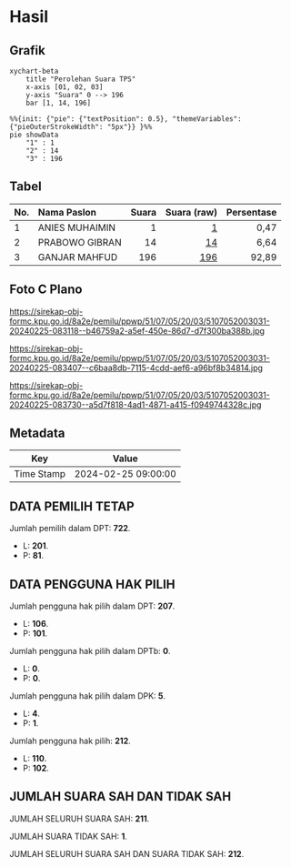 # Hasil

## Grafik

```mermaid
xychart-beta
    title "Perolehan Suara TPS"
    x-axis [01, 02, 03]
    y-axis "Suara" 0 --> 196
    bar [1, 14, 196]
```

```mermaid
%%{init: {"pie": {"textPosition": 0.5}, "themeVariables": {"pieOuterStrokeWidth": "5px"}} }%%
pie showData
    "1" : 1
    "2" : 14
    "3" : 196
```

## Tabel

| No. | Nama Paslon    | Suara | Suara (raw) | Persentase |
|:--- |:-------------- | -----:| -----------:| ----------:|
| 1   | ANIES MUHAIMIN | 1     | [1][p-1]    | 0,47       |
| 2   | PRABOWO GIBRAN | 14    | [14][p-2]   | 6,64       |
| 3   | GANJAR MAHFUD  | 196   | [196][p-3]  | 92,89      |


[p-1]: https://github.com/gigit-pemilu/pemilu-2024-51-bali/blob/main/pilpres/hitung-suara/sub/51-bali/sub/07-karangasem/sub/05-abang/sub/2003-bunutan/sub/031-tps/sub/paslon-1.txt
[p-2]: https://github.com/gigit-pemilu/pemilu-2024-51-bali/blob/main/pilpres/hitung-suara/sub/51-bali/sub/07-karangasem/sub/05-abang/sub/2003-bunutan/sub/031-tps/sub/paslon-2.txt
[p-3]: https://github.com/gigit-pemilu/pemilu-2024-51-bali/blob/main/pilpres/hitung-suara/sub/51-bali/sub/07-karangasem/sub/05-abang/sub/2003-bunutan/sub/031-tps/sub/paslon-3.txt

## Foto C Plano

https://sirekap-obj-formc.kpu.go.id/8a2e/pemilu/ppwp/51/07/05/20/03/5107052003031-20240225-083118--b46759a2-a5ef-450e-86d7-d7f300ba388b.jpg

https://sirekap-obj-formc.kpu.go.id/8a2e/pemilu/ppwp/51/07/05/20/03/5107052003031-20240225-083407--c6baa8db-7115-4cdd-aef6-a96bf8b34814.jpg

https://sirekap-obj-formc.kpu.go.id/8a2e/pemilu/ppwp/51/07/05/20/03/5107052003031-20240225-083730--a5d7f818-4ad1-4871-a415-f0949744328c.jpg


## Metadata

| Key        | Value               |
| ---------- | ------------------- |
| Time Stamp | 2024-02-25 09:00:00 |


## DATA PEMILIH TETAP

Jumlah pemilih dalam DPT: **722**.
 * L: **201**.
 * P: **81**.

## DATA PENGGUNA HAK PILIH

Jumlah pengguna hak pilih dalam DPT: **207**.
 * L: **106**.
 * P: **101**.

Jumlah pengguna hak pilih dalam DPTb: **0**.
 * L: **0**.
 * P: **0**.

Jumlah pengguna hak pilih dalam DPK: **5**.
 * L: **4**.
 * P: **1**.

Jumlah pengguna hak pilih: **212**.
 * L: **110**.
 * P: **102**.

## JUMLAH SUARA SAH DAN TIDAK SAH

JUMLAH SELURUH SUARA SAH: **211**.

JUMLAH SUARA TIDAK SAH: **1**.

JUMLAH SELURUH SUARA SAH DAN SUARA TIDAK SAH: **212**.


